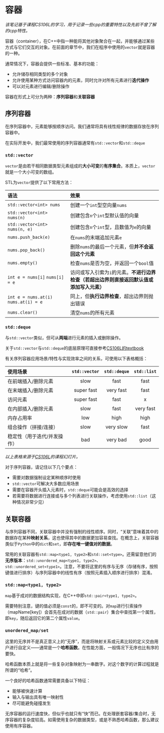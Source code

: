 # 容器

*该笔记基于课程CS106L的学习，用于记录一些cpp的重要特性以及先前不曾了解的cpp特性。*

容器（container），在C++中指一种能将其他对象聚合在一起，并能够通过某些方式与它们交互的对象。在前面的章节中，我们在程序中使用的`vector`就是容器的一种。

通常情况下，容器会提供一些标准、基本的功能：

- 允许储存相同类型的多个对象
- 允许使用某种方式访问容器内的元素，同时允许对所有元素进行**迭代操作**
- 可以对元素进行编辑/删除操作

容器在形式上可分为两种：**序列容器**和**关联容器**

## 序列容器

在序列容器中，元素能够按顺序访问。我们通常将具有线性规律的数据存放在序列容器中。

在实际开发中，我们最常使用的序列容器通常有`std::vector`和`std::deque`

### `std::vector`

`vector`是由若干相同数据类型元素组成的**大小可变**的**有序集合**。本质上，`vector`就是一个大小可变的数组。

STL为`vector`提供了以下常用方法：

| 语法 | 效果 |
|:----|:----------------|
|`std::vector<int> nums`| 创建一个`int`型空向量`nums` |
|`std::vector<int> nums(n)`| 创建包含`n`个`int`型默认值的向量 |
|`std::vector<int> nums(n, e)`| 创建包含`n`个`int`型，且数值为`e`的向量 |
|`nums.push_back(e)`| 在`nums`的末端追加元素`e` |
|`nums.pop_back()`| 删除`nums`的最后一个元素，但**并不会返回这个元素** |
|`nums.empty()`| 检查`nums`是否为空，并返回一个`bool`值 |
|`int e = nums[i]` `nums[i] = e`| 访问或写入引索为`i`的元素。**不进行边界检查（若超出边界则直接返回默认值或添加写入元素）** |
|`int e = nums.at(i)` `nums.at(i) = e`| 同上，但**执行边界检查**，超出边界则抛出错误|
|`nums.clear()`| 清空`nums`的所有元素|

### `std::deque`

与`std::vector`类似，但可从**两端**进行元素的插入或删除操作。

关于`std::vector`与`std::deque`的底层原理可直接参考[CS106L的textbook](https://cs106l.github.io/textbook/containers/sequence-containers)

有关序列容器应用场景/特性与实现效率之间的关系，可使用以下表格概括：

| 使用场景 | `std::vector` | `std::deque` | `std::list` |
|:--------|:-------------:|:------------:|:-----------:|
| 在前端插入/删除元素 | slow | fast | fast |
| 在末端插入/删除元素 | super fast | very fast | fast |
| 访问元素 | super fast | fast | x |
| 在内部插入/删除元素 | slow | fast | very fast |
| 内存占用率 | low | high | high |
| 组合操作（拼接/连接）| slow | very slow | fast |
| 稳定性（用于迭代/并发操作）| bad | very bad | good |
*以上表格来源于[CS106L](https://web.stanford.edu/class/cs106l/)的课程幻灯片。*

对于序列容器，请记住以下几个要点：
- 需要对数据强制设定某种顺序时使用
- `std::vector`可解决大多数应用场景
- 需要在容器开头插入元素时，`std::deque`可能会是高效的选择
- 若需要将数据进行连接或与多个列表进行关联操作，考虑使用`std::list`（这种情况非常少见）

## 关联容器

与序列容器不同，关联容器中并没有强制的线性顺序。同时，“关联”意味着其中的数据存在某种**映射关系**，这也使得其中的数据更加容易查找。在概念上，关联容器类似于`Python`中的`dict`和`set`，即**存在唯一键值对的数据**。

常用的关联容器有`std::map<type1, type2>`和`std::set<type>`。还需留意他们的**无序版本**：`std::unordered_map<type1, type2>`、`std::unordered_set<type1>`。注意，不要将这里的有序与无序（存储有序，按照键值进行排序）与序列容器中的线性有序（按照元素插入顺序进行排序）混淆。

### `std::map<type1, type2>`

`map`基于成对的数据结构实现，在C++中即`std::pair<type1, type2>`。

需要特别注意，键的值必须是`const`的，即不可变的。对`map`进行引索操作（mapName[key]）会首先在成对的数据（`std::pair`）集合中查找第一个属性，即`key`，随后返回它的第二个属性`value`。

### `unordered_map/set`

这里的无序并不是真正意义上的“无序”，而是将映射关系或元素比较的定义交由用户进行自定义——通常是一个**哈希函数**。在性能方面，一般情况下无序也比有序的要快。

哈希函数本质上就是将一些复杂对象映射为一串数字。对这个数字的计算过程就是所谓的“哈希”。

一个良好的哈希函数通常需要具备以下特征：
- 能够被快速计算
- 输入与输出具有唯一映射性
- 尽可能避免碰撞发生

无序容器的运行速度快，但似乎也就只有“快”而已。在处理嵌套容器/集合时，无序容器的复杂度较高。如需使用复杂的数据类型，或是不熟悉哈希函数，那么建议使用有序容器。

